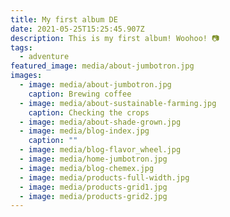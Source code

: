 ```yaml
---
title: My first album DE
date: 2021-05-25T15:25:45.907Z
description: This is my first album! Woohoo! 📷
tags:
  - adventure
featured_image: media/about-jumbotron.jpg
images:
  - image: media/about-jumbotron.jpg
    caption: Brewing coffee
  - image: media/about-sustainable-farming.jpg
    caption: Checking the crops
  - image: media/about-shade-grown.jpg
  - image: media/blog-index.jpg
    caption: ""
  - image: media/blog-flavor_wheel.jpg
  - image: media/home-jumbotron.jpg
  - image: media/blog-chemex.jpg
  - image: media/products-full-width.jpg
  - image: media/products-grid1.jpg
  - image: media/products-grid2.jpg
---
```

